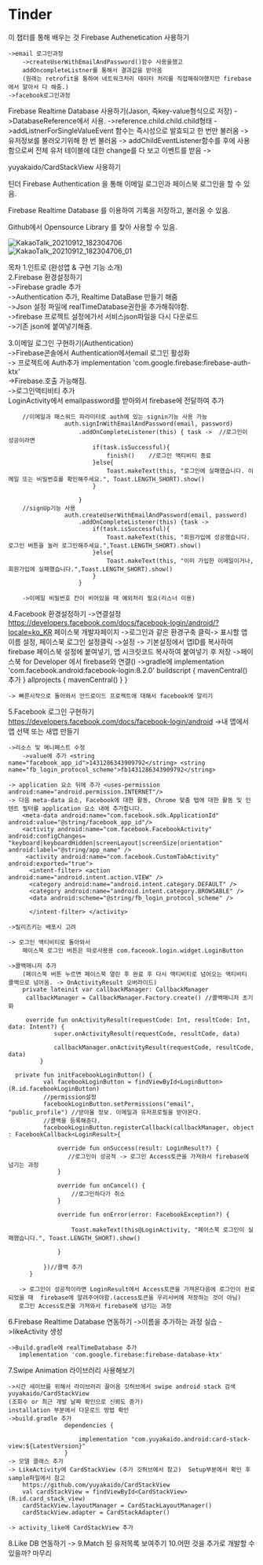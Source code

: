 # Tinder

이 챕터를 통해 배우는 것
Firebase Authenetication 사용하기   

    ->email 로그인과정
        ->createUserWithEmailAndPassword()함수 사용을했고 
        addOncompleteListner를 통해서 결과값을 받아옴
        (원래는 retrofit을 통하여 네트워크처리 데이터 처리를 직접해줘야했지만 firebase에서 알아서 다 해줌.)
    ->facebook로그인과정

Firebase Realtime Database 사용하기(Jason, 즉key-value형식으로 저장)
    ->DatabaseReference에서 사용.
    ->reference.child.child.child형태
    ->addListnerForSingleValueEvent 함수는 즉시성으로 발효되고 한 번만 불러옴 -> 유저정보를 불러오기위해 한 번 불러옴
        -> addChildEventListener함수를 후에 사용함으로써 전체 유저 테이블에 대한 change를 다 보고 이벤트를 받음
    -> 

yuyakaido/CardStackView 사용하기

틴더
Firebase Authentication 을 통해 이메일 로그인과 페이스북 로그인을 할 수 있음.

Firebase Realtime Database 를 이용하여 기록을 저장하고, 불러올 수 있음.

Github에서 Opensource Library 를 찾아 사용할 수 있음.


![KakaoTalk_20210912_182304706](https://user-images.githubusercontent.com/68258365/132982270-324561e9-342f-4c3e-ab27-f5881849049c.jpg)    
![KakaoTalk_20210912_182304706_01](https://user-images.githubusercontent.com/68258365/132982272-395933ef-7d1d-4326-be93-962fd25f10e2.jpg)    
   


   

   
목차
1.인트로 (완성앱 & 구현 기능 소개)    
2.Firebase 환경설정하기    
    ->Firebase gradle 추가      
    ->Authentication 추가, Realtime DataBase 만들기 해줌   
    ->Json 설정 파일에 realTimeDatabase권한을 추가해줘야함.   
        ->firebase 프로젝트 설정에가서 서비스json파일을 다시 다운로드   
        ->기존 json에 붙여넣기해줌.   

3.이메일 로그인 구현하기(Authentication)   
    ->Firebase콘솔에서 Authentication에서email 로그인 활성화   
    -> 프로젝트에 Auth추가 implementation 'com.google.firebase:firebase-auth-ktx'    
        ->Firebase.호출 가능해짐.   
    ->로그인액티비티 추가    
        LoginActivity에서 emailpassword를 받아와서 firebase에 전달하여 추가    
    
        //이메일과 패스워드 파라미터로 auth에 있는 signin기능 사용 가능    
                    auth.signInWithEmailAndPassword(email, password)    
                        .addOnCompleteListener(this) { task ->  //로그인이 성공이라면   
                            if(task.isSuccessful){     
                                finish()    //로그인 액티비티 종료
                            }else{
                                Toast.makeText(this, "로그인에 실패했습니다. 이메일 또는 비밀번호를 확인해주세요.", Toast.LENGTH_SHORT).show()
                            }

                        }
        //signUp기능 사용
                    auth.createUserWithEmailAndPassword(email, password)
                        .addOnCompleteListener(this) {task ->
                            if(task.isSuccessful){
                                Toast.makeText(this, "회원가입에 성공했습니다. 로그인 버튼을 눌러 로그인해주세요.",Toast.LENGTH_SHORT).show()
                            }else{
                                Toast.makeText(this, "이미 가입한 이메일이거나, 회원가입에 실패했습니다.",Toast.LENGTH_SHORT).show()
                            }
                        }

        ->이메일 비밀번호 칸이 비어있을 때 예외처리 필요(리스너 이용)

4.Facebook 환경설정하기
    ->연결설정
        https://developers.facebook.com/docs/facebook-login/android/?locale=ko_KR  페이스북 개발자페이지
    ->로그인과 같은 환경구축 클릭-> 표시할 앱 이름 설정, 페이스북 로그인 설정클릭
        ->설정 -> 기본설정에서 앱ID를 복사하여 firebase 페이스북 설정에 붙여넣기, 앱 시크릿코드 복사하여 붙여넣기 후 저장
    ->페이스북 for Developer 에서 firebase와 연결()
    ->gradle에 implementation 'com.facebook.android:facebook-login:8.2.0'
        buildscript {
                mavenCentral() 추가
            }
        allprojects {
                mavenCentral()
            }
        }

    -> 빠른시작으로 돌아와서 안드로이드 프로젝트에 대해서 facebook에 알리기

5.Facebook 로그인 구현하기
https://developers.facebook.com/docs/facebook-login/android
    ->내 앱에서 앱 선택 또는 새앱 만들기

    ->리소스 및 메니페스트 수정
        ->value에 추가 <string name="facebook_app_id">1431286343909792</string> <string name="fb_login_protocol_scheme">fb1431286343909792</string>

    -> application 요소 뒤에 추가 <uses-permission android:name="android.permission.INTERNET"/>
    -> 다음 meta-data 요소, Facebook에 대한 활동, Chrome 맞춤 탭에 대한 활동 및 인텐트 필터를 application 요소 내에 추가합니다.
        <meta-data android:name="com.facebook.sdk.ApplicationId" android:value="@string/facebook_app_id"/>
        <activity android:name="com.facebook.FacebookActivity" android:configChanges= "keyboard|keyboardHidden|screenLayout|screenSize|orientation" android:label="@string/app_name" />
         <activity android:name="com.facebook.CustomTabActivity" android:exported="true">
          <intent-filter> <action android:name="android.intent.action.VIEW" />
          <category android:name="android.intent.category.DEFAULT" />
          <category android:name="android.intent.category.BROWSABLE" />
          <data android:scheme="@string/fb_login_protocol_scheme" />

          </intent-filter> </activity>

    ->릴리즈키는 배포시 고려

    -> 로그인 액티비티로 돌아와서
        페이스북 로그인 버튼은 따로사용용 com.faceook.login.widget.LoginButton

    ->콜백매니저 추가
        (페이스북 버튼 누르면 페이스북 열린 후 완료 후 다시 액티비티로 넘어오는 액티비티 콜백으로 넘어옴. -> OnActivityResult 오버라이드)
        private lateinit var callbackManager: CallbackManager
         callbackManager = CallbackManager.Factory.create() //콜백매니저 초기화

         override fun onActivityResult(requestCode: Int, resultCode: Int, data: Intent?) {
                 super.onActivityResult(requestCode, resultCode, data)

                 callbackManager.onActivityResult(requestCode, resultCode, data)
             }

      private fun initFacebookLoginButton() {
              val facebookLoginButton = findViewById<LoginButton>(R.id.facebookLoginButton)
              //permission설정
              facebookLoginButton.setPermissions("email", "public_profile") //받아올 정보. 이메일과 유저프로필을 받아온다.
              //콜백을 등록해준다.
              facebookLoginButton.registerCallback(callbackManager, object : FacebookCallback<LoginResult>{

                  override fun onSuccess(result: LoginResult?) {
                     //로그인이 성공적 -> 로그인 Access토큰을 가져와서 firebase에 넘기는 과정
                  }

                  override fun onCancel() {
                      //로그인하다가 취소
                  }

                  override fun onError(error: FacebookException?) {

                      Toast.makeText(this@LoginActivity, "페이스북 로그인이 실패했습니다.", Toast.LENGTH_SHORT).show()

                  }

              })//콜백 추가
          }

       -> 로그인이 성공적이라면 LoginResult에서 Access토큰을 가져온다음에 로그인이 완료되었을 때  firebase에 알려주어야함.(access토큰을 우리서버에 저장하는 것이 아님)
       로그인 Access토큰을 가져와서 firebase에 넘기는 과정



6.Firebase Realtime Database 연동하기
    ->이름을 추가하는 과정 실습
    ->likeActivity 생성

    ->Build.gradle에 realTimeDatabase 추가
       implementation 'com.google.firebase:firebase-database-ktx'


7.Swipe Animation 라이브러리 사용해보기

    ->시간 세이브를 위해서 라이브러리 끌어옴 깃허브에서 swipe android stack 검색
    yuyakaido/CardStackView
    (조회수 or 최근 개발 날짜 확인으로 신뢰도 증가)
    installation 부분에서 다운로드 방법 확인
    ->build.gradle 추가
                    dependencies {

                        implementation "com.yuyakaido.android:card-stack-view:${LatestVersion}"
                    }
    -> 모델 클래스 추가
    -> LikeActivity에 CardStackView (추가 깃허브에서 참고)  Setup부분에서 확인 후 sample파일에서 참고
        https://github.com/yuyakaido/CardStackView
        val cardStackView = findViewById<CardStackView>(R.id.card_stack_view)
        cardStackView.layoutManager = CardStackLayoutManager()
        cardStackView.adapter = CardStackAdapter()

    -> activity_like에 CardStackView 추가


8.Like DB 연동하기
    ->
9.Match 된 유저목록 보여주기
10.어떤 것을 추가로 개발할 수 있을까?
마무리
